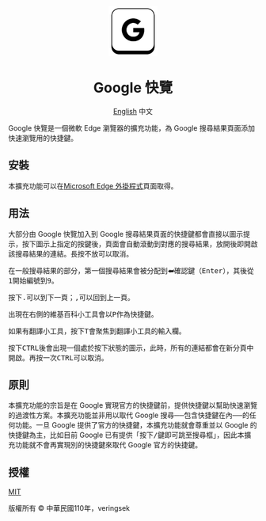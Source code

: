 <div align="center">
<img src="imgs/icon.svg" alt="icon" width = "100" />

# Google 快覽

[English](README.md)
中文

</div>
Google 快覽是一個微軟 Edge 瀏覽器的擴充功能，為 Google 搜尋結果頁面添加快速瀏覽用的快捷鍵。

## 安裝

本擴充功能可以在[Microsoft Edge 外掛程式](https://microsoftedge.microsoft.com/addons/detail/google-navigation/cllaejhffgokphkbkfobhjbbojjlbfdl)頁面取得。

## 用法

大部分由 Google 快覽加入到 Google 搜尋結果頁面的快捷鍵都會直接以圖示提示，按下圖示上指定的按鍵後，頁面會自動滾動到對應的搜尋結果，放開後即開啟該搜尋結果的連結。長按不放可以取消。

在一般搜尋結果的部分，第一個搜尋結果會被分配到<kbd>⮨</kbd>確認鍵（<kbd>Enter</kbd>），其後從<kbd>1</kbd>開始編號到<kbd>9</kbd>。

按下<kbd>.</kbd>可以到下一頁；<kbd>,</kbd>可以回到上一頁。

出現在右側的維基百科小工具會以<kbd>P</kbd>作為快捷鍵。

如果有翻譯小工具，按下<kbd>T</kbd>會聚焦到翻譯小工具的輸入欄。

按下<kbd>CTRL</kbd>後會出現一個處於按下狀態的圖示，此時，所有的連結都會在新分頁中開啟。再按一次<kbd>CTRL</kbd>可以取消。

## 原則

本擴充功能的宗旨是在 Google 實現官方的快捷鍵前，提供快捷鍵以幫助快速瀏覽的過渡性方案。本擴充功能並非用以取代 Google 搜尋──包含快捷鍵在內──的任何功能。一旦 Google 提供了官方的快捷鍵，本擴充功能就會尊重並以 Google 的快捷鍵為主，比如目前 Google 已有提供「按下<kbd>/</kbd>鍵即可跳至搜尋框」，因此本擴充功能就不會再實現別的快捷鍵來取代 Google 官方的快捷鍵。

## 授權

[MIT](http://opensource.org/licenses/MIT)

版權所有 © 中華民國110年，veringsek
